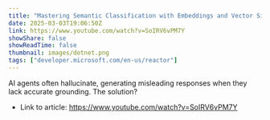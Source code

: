 ```yaml
---
title: "Mastering Semantic Classification with Embeddings and Vector Similarity in .NET/C#"
date: 2025-03-03T19:06:50Z
link: https://www.youtube.com/watch?v=SoIRV6vPM7Y
showShare: false
showReadTime: false
thumbnail: images/dotnet.png
tags: ["developer.microsoft.com/en-us/reactor"]
---
```

AI agents often hallucinate, generating misleading responses when they lack accurate grounding. The solution?

- Link to article: https://www.youtube.com/watch?v=SoIRV6vPM7Y